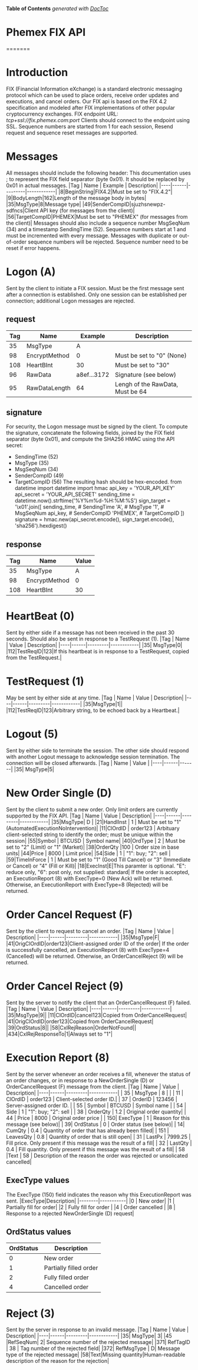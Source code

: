 <!-- START doctoc generated TOC please keep comment here to allow auto update -->
<!-- DON'T EDIT THIS SECTION, INSTEAD RE-RUN doctoc TO UPDATE -->
**Table of Contents**  *generated with [DocToc](https://github.com/thlorenz/doctoc)*


<!-- END doctoc generated TOC please keep comment here to allow auto update -->

# Phemex FIX API

=======
# Introduction
FIX (Financial Information eXchange) is a standard electronic messaging protocol which can be used to place orders, receive order updates and executions, and cancel orders. Our FIX api is based on the FIX 4.2 specification and modeled after FIX implementations of other popular cryptocurrency exchanges.
FIX endpoint URL: *tcp+ssl://fix.phemex.com:port*
Clients should connect to the endpoint using SSL.
Sequence numbers are started from 1 for each session, Resend request and sequence reset messages are supported.
# Messages
All messages should include the following header:
This documentation uses ; to represent the FIX field separator (byte 0x01). It should be replaced by 0x01 in actual messages.
|Tag | Name | Example | Description|
|----|------|---------|------------|
|8|BeginString|FIX4.2|Must be set to "FIX.4.2"|
|9|BodyLength|162|Length of the message body in bytes|
|35|MsgType|8|Message type|
|49|SenderCompID|sjuzhsnewpz-sdfncs|Client API key (for messages from the client)|
|56|TargetCompID|PHEMEX|Must be set to "PHEMEX" (for messages from the client)|
Messages should also include a sequence number MsgSeqNum (34) and a timestamp SendingTime (52). Sequence numbers start at 1 and must be incremented with every message. Messages with duplicate or out-of-order sequence numbers will be rejected. Sequence number need to be reset if error happens.
# Logon (A)
Sent by the client to initiate a FIX session. Must be the first message sent after a connection is established. Only one session can be established per connection; additional Logon messages are rejected.
## request
|Tag | Name | Example | Description|
|----|------|---------|------------|
|35|MsgType|A||
|98|EncryptMethod|0|Must be set to "0" (None)|
|108|HeartBInt|30| Must be set to "30"|
|96|RawData|a8ef...3172|Signature (see below)|
|95|RawDataLength|64|Lengh of the RawData, Must be 64|
## signature
For security, the Logon message must be signed by the client. To compute the signature, concatenate the following fields, joined by the FIX field separator (byte 0x01), and compute the SHA256 HMAC using the API secret:
* SendingTime (52)
* MsgType (35)
* MsgSeqNum (34)
* SenderCompID (49)
* TargetCompID (56)
The resulting hash should be hex-encoded.
    from datetime import datetime
    import hmac
    api_key = 'YOUR_API_KEY'
    api_secret = 'YOUR_API_SECRET'
    sending_time = datetime.now().strftime('%Y%m%d-%H:%M:%S')
    sign_target = '\x01'.join([
        sending_time,  # SendingTime
        'A',  # MsgType
        '1',  # MsgSeqNum
        api_key,  # SenderCompID
        'PHEMEX',  # TargetCompID
    ])
    signature = hmac.new(api_secret.encode(), sign_target.encode(), 'sha256').hexdigest()
## response
|Tag | Name | Value |
|----|------|-------|
|35| MsgType|A|
|98| EncryptMethod|0|
|108|HeartBInt|30|
# HeartBeat (0)
Sent by either side if a message has not been received in the past 30 seconds. Should also be sent in response to a TestRequest (1).
|Tag | Name | Value | Description|
|----|------|---------|------------|
|35| MsgType|0|
|112|TestReqID|123|If this heartbeat is in response to a TestRequest, copied from the TestRequest.|
# TestRequest (1)
May be sent by either side at any time.
|Tag | Name | Value | Description|
|----|------|---------|------------|
|35|MsgType|1||
|112|TestReqID|123|Arbitrary string, to be echoed back by a Heartbeat.|
# Logout (5)
Sent by either side to terminate the session. The other side should respond with another Logout message to acknowledge session termination. The connection will be closed afterwards.
|Tag | Name | Value |
|----|------|-------|
|35| MsgType|5|
# New Order Single (D)
Sent by the client to submit a new order. Only limit orders are currently supported by the FIX API.
|Tag | Name | Value | Description|
|----|------|---------|------------|
|35|MsgType| D |
|21|HandlInst | 1 | Must be set to "1" (AutomatedExecutionNoIntervention)|
|11|ClOrdID | order123 | Arbituary client-selected string to identify the order; must be unique within the session|
|55|Symbol | BTCUSD |  Symbol name|
|40|OrdType | 2 | Must be set to "2" (Limit) or "1" (Market)|
|38|OrderQty |100 | Order size in base units|
|44|Price | 8000 | Limit price|
|54|Side | 1 | "1": buy; "2": sell |
|59|TimeInForce | 1 | Must be set to "1" (Good Till Cancel) or "3" (Immediate or Cancel) or "4" (Fill or Kill)|
|18|ExecInst|E|This paramter is optional. "E": reduce only, "6": post only, not supplied: standard|
If the order is accepted, an ExecutionReport (8) with ExecType=0 (New Ack) will be returned. Otherwise, an ExecutionReport with ExecType=8 (Rejected) will be returned.
# Order Cancel Request (F)
Sent by the client to request to cancel an order.
|Tag | Name | Value | Description|
|----|------|---------|------------|
|35|MsgType|F|
|41|OrigClOrdID|order123|Client-assigned order ID of the order|
If the order is successfully cancelled, an ExecutionReport (8) with ExecType=4 (Cancelled) will be returned. Otherwise, an OrderCancelReject (9) will be returned.
# Order Cancel Reject (9)
Sent by the server to notify the client that an OrderCancelRequest (F) failed.
|Tag | Name | Value | Description|
|----|------|---------|------------|
|35|MsgType|9||
|11|ClOrdID|cancel123|Copied from OrderCancelRequest|
|41|OrigClOrdID|order123|Copied from OrderCancelRequest|
|39|OrdStatus|8||
|58|CxlRejReason|OrderNotFound||
|434|CxlRejResponseTo|1|Always set to "1"|
# Execution Report (8)
Sent by the server whenever an order receives a fill, whenever the status of an order changes, or in response to a NewOrderSingle (D) or OrderCancelRequest (F) message from the client.
|Tag | Name | Value | Description|
|----|------|---------|------------|
| 35 | MsgType | 8 | |
| 11 | ClOrdID | order123 | Client-selected order ID.|
| 37 | OrderID | 123456 | Server-assigned order ID. |
| 55 | Symbol  | BTCUSD | Symbol name |
| 54 | Side  | 1  | "1": buy; "2": sell |
| 38 | OrderQty | 1.2 | Original order quantity|
| 44 | Price | 8000 | Original order price |
| 150| ExecType | 1 | Reason for this message (see below)|
| 39| OrdStatus | 0 | Order status (see below)|
| 14| CumQty | 0.4 | Quantity of order that has already been filled|
| 151 | LeavesQty | 0.8 | Quantity of order that is still open|
| 31 | LastPx | 7999.25 | Fill price. Only present if this message was the result of a fill|
| 32 | LastQty | 0.4 | Fill quantity. Only present if this message was the result of a fill|
| 58 |Text | 58 | Description of the reason the order was rejected or unsolicated cancelled|
## ExecType values
The ExecType (150) field indicates the reason why this ExecutionReport was sent.
|ExecType|Description|
|--------|-----------|
|0 | New order|
|1 | Partially fill for order|
|2 | Fully fill for order |
|4 | Order cancelled |
|8 | Response to a rejected NewOrderSingle (D) request|
## OrdStatus values
|OrdStatus|Description|
|---------|-----------|
|0 | New order|
|1 |Partially filled order|
|2 | Fully filled order|
|4 | Cancelled order|
# Reject (3)
Sent by the server in response to an invalid message.
|Tag | Name | Value | Description|
|----|------|---------|------------|
|35| MsgType| 3|
|45 |RefSeqNum| 2| Sequence number of the rejected message|
|371| RefTagID | 38 | Tag number of the rejected field|
|372| RefMsgType | D| Message type of the rejected message|
|58|Text|Missing quantity|Human-readable description of the reason for the rejection|